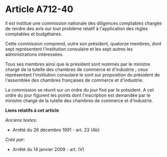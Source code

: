 # Article A712-40

Il est institué une commission nationale des diligences comptables chargée de rendre des avis sur tout problème relatif à
l'application des règles comptables et budgétaires.

Cette commission comprend, outre son président, quatorze membres, dont sept représentent l'institution consulaire et les sept
autres les administrations intéressées.

Tous ses membres ainsi que le président sont nommés par le ministre chargé de la tutelle des chambres de commerce et
d'industrie ; ceux représentant l'institution consulaire le sont sur proposition du président de l'assemblée des chambres
françaises de commerce et d'industrie.

La commission se réunit sur un ordre du jour fixé par le président. A cet ordre du jour figurent les points dont
l'inscription est demandée par le ministre chargé de la tutelle des chambres de commerce et d'industrie.

**Liens relatifs à cet article**

_Anciens textes_:

  - Arrêté du 26 décembre 1991 - art. 23 (Ab)

_Créé par_:

  - Arrêté du 14 janvier 2009 - art. (V)

